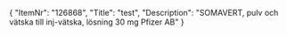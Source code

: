{
  "ItemNr": "126868",
  "Title": "test",
  "Description": "SOMAVERT, pulv och vätska till inj-vätska, lösning 30 mg Pfizer AB"
}